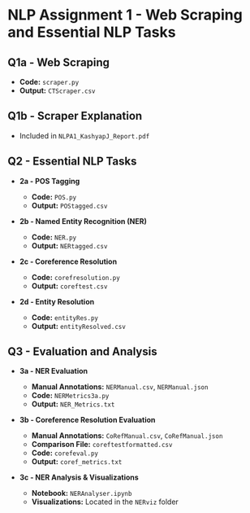 # NLP Assignment 1 - Web Scraping and Essential NLP Tasks

## Q1a - Web Scraping
- **Code:** `scraper.py`  
- **Output:** `CTScraper.csv`

## Q1b - Scraper Explanation
- Included in `NLPA1_KashyapJ_Report.pdf`

## Q2 - Essential NLP Tasks
- **2a - POS Tagging**  
  - **Code:** `POS.py`  
  - **Output:** `POStagged.csv`  

- **2b - Named Entity Recognition (NER)**  
  - **Code:** `NER.py`  
  - **Output:** `NERtagged.csv`  

- **2c - Coreference Resolution**  
  - **Code:** `corefresolution.py`  
  - **Output:** `coreftest.csv`  

- **2d - Entity Resolution**  
  - **Code:** `entityRes.py`  
  - **Output:** `entityResolved.csv`

## Q3 - Evaluation and Analysis
- **3a - NER Evaluation**  
  - **Manual Annotations:** `NERManual.csv`, `NERManual.json`  
  - **Code:** `NERMetrics3a.py`  
  - **Output:** `NER_Metrics.txt`  

- **3b - Coreference Resolution Evaluation**  
  - **Manual Annotations:** `CoRefManual.csv`, `CoRefManual.json`  
  - **Comparison File:** `coreftestformatted.csv`  
  - **Code:** `corefeval.py`  
  - **Output:** `coref_metrics.txt`  

- **3c - NER Analysis & Visualizations**  
  - **Notebook:** `NERAnalyser.ipynb`  
  - **Visualizations:** Located in the `NERviz` folder
